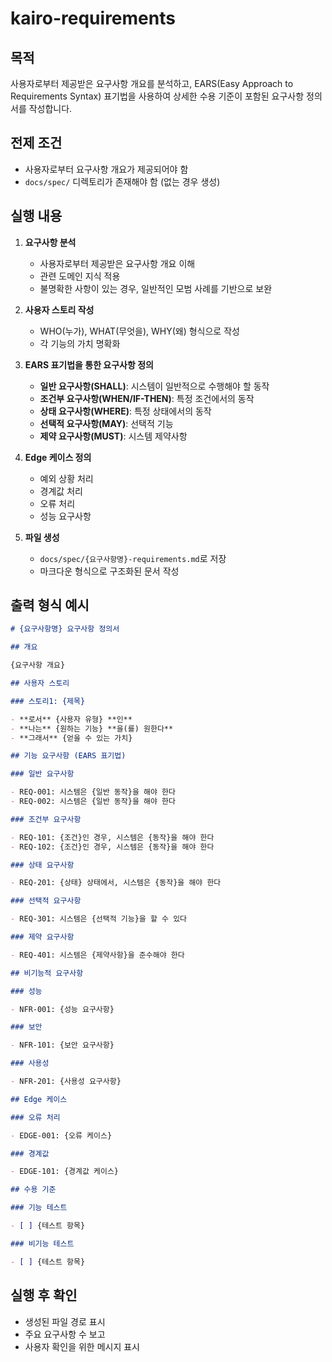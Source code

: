 # kairo-requirements

## 목적

사용자로부터 제공받은 요구사항 개요를 분석하고, EARS(Easy Approach to Requirements Syntax) 표기법을 사용하여 상세한 수용 기준이 포함된 요구사항 정의서를 작성합니다.

## 전제 조건

- 사용자로부터 요구사항 개요가 제공되어야 함
- `docs/spec/` 디렉토리가 존재해야 함 (없는 경우 생성)

## 실행 내용

1. **요구사항 분석**
   - 사용자로부터 제공받은 요구사항 개요 이해
   - 관련 도메인 지식 적용
   - 불명확한 사항이 있는 경우, 일반적인 모범 사례를 기반으로 보완

2. **사용자 스토리 작성**
   - WHO(누가), WHAT(무엇을), WHY(왜) 형식으로 작성
   - 각 기능의 가치 명확화

3. **EARS 표기법을 통한 요구사항 정의**
   - **일반 요구사항(SHALL)**: 시스템이 일반적으로 수행해야 할 동작
   - **조건부 요구사항(WHEN/IF-THEN)**: 특정 조건에서의 동작
   - **상태 요구사항(WHERE)**: 특정 상태에서의 동작
   - **선택적 요구사항(MAY)**: 선택적 기능
   - **제약 요구사항(MUST)**: 시스템 제약사항

4. **Edge 케이스 정의**
   - 예외 상황 처리
   - 경계값 처리
   - 오류 처리
   - 성능 요구사항

5. **파일 생성**
   - `docs/spec/{요구사항명}-requirements.md`로 저장
   - 마크다운 형식으로 구조화된 문서 작성

## 출력 형식 예시

```markdown
# {요구사항명} 요구사항 정의서

## 개요

{요구사항 개요}

## 사용자 스토리

### 스토리1: {제목}

- **로서** {사용자 유형} **인**
- **나는** {원하는 기능} **을(를) 원한다**
- **그래서** {얻을 수 있는 가치}

## 기능 요구사항 (EARS 표기법)

### 일반 요구사항

- REQ-001: 시스템은 {일반 동작}을 해야 한다
- REQ-002: 시스템은 {일반 동작}을 해야 한다

### 조건부 요구사항

- REQ-101: {조건}인 경우, 시스템은 {동작}을 해야 한다
- REQ-102: {조건}인 경우, 시스템은 {동작}을 해야 한다

### 상태 요구사항

- REQ-201: {상태} 상태에서, 시스템은 {동작}을 해야 한다

### 선택적 요구사항

- REQ-301: 시스템은 {선택적 기능}을 할 수 있다

### 제약 요구사항

- REQ-401: 시스템은 {제약사항}을 준수해야 한다

## 비기능적 요구사항

### 성능

- NFR-001: {성능 요구사항}

### 보안

- NFR-101: {보안 요구사항}

### 사용성

- NFR-201: {사용성 요구사항}

## Edge 케이스

### 오류 처리

- EDGE-001: {오류 케이스}

### 경계값

- EDGE-101: {경계값 케이스}

## 수용 기준

### 기능 테스트

- [ ] {테스트 항목}

### 비기능 테스트

- [ ] {테스트 항목}
```

## 실행 후 확인

- 생성된 파일 경로 표시
- 주요 요구사항 수 보고
- 사용자 확인을 위한 메시지 표시
